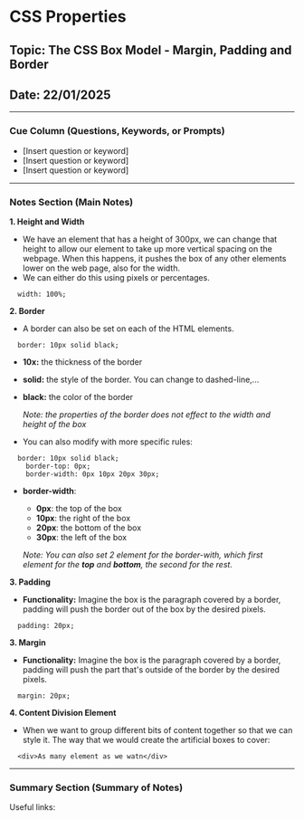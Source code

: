 # CSS Properties

## Topic: The CSS Box Model - Margin, Padding and Border

## Date: 22/01/2025 

---

### Cue Column (Questions, Keywords, or Prompts)

- [Insert question or keyword]
- [Insert question or keyword]
- [Insert question or keyword]

---

### Notes Section (Main Notes)

**1. Height and Width**

- We have an element that has a height of 300px, we can change that height to allow our element
to take up more vertical spacing on the webpage. When this happens, it pushes the box of any other elements lower
on the web page, also for the width.
- We can either do this using pixels or percentages.

```
  width: 100%;
```

**2. Border**

- A border can also be set on each of the HTML elements.
```
  border: 10px solid black;
```
- **10x:** the thickness of the border
- **solid:** the style of the border. You can change to dashed-line,...
- **black:** the color of the border

  *Note: the properties of the border does not effect to the width and height of the box*
- You can also modify with more specific rules:
```
  border: 10px solid black;
    border-top: 0px;
    border-width: 0px 10px 20px 30px;
```
- **border-width**:
  - **0px**: the top of the box
  - **10px**: the right of the box
  - **20px**: the bottom of the box
  - **30px**: the left of the box
  
  *Note: You can also set 2 element for the border-with, which first element for the **top** and **bottom**, the second for the rest.*

**3. Padding**
- **Functionality:** Imagine the box is the paragraph covered by a border, padding will push the border out of the box by the desired pixels.

```
  padding: 20px;
```
**3. Margin**
- **Functionality:** Imagine the box is the paragraph covered by a border, padding will push the part that's outside of the border by the desired pixels.

```
  margin: 20px;
```
**4. Content Division Element**

- When we want to group different bits of content together so that we can style it. The way that we would create the artificial boxes to cover:
```
  <div>As many element as we watn</div>
```
---

### Summary Section (Summary of Notes)

Useful links:

